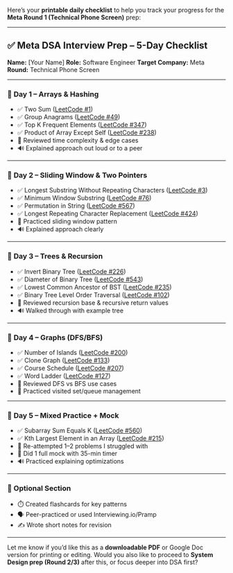 Here’s your **printable daily checklist** to help you track your progress for the **Meta Round 1 (Technical Phone Screen)** prep:

---

## ✅ Meta DSA Interview Prep – 5-Day Checklist

**Name:** \[Your Name]
**Role:** Software Engineer
**Target Company:** Meta
**Round:** Technical Phone Screen

---

### 📅 **Day 1 – Arrays & Hashing**

*  ✅ Two Sum ([LeetCode #1](https://leetcode.com/problems/two-sum/))
*  ✅ Group Anagrams ([LeetCode #49](https://leetcode.com/problems/group-anagrams/))
*  ✅ Top K Frequent Elements ([LeetCode #347](https://leetcode.com/problems/top-k-frequent-elements/))
*  ✅ Product of Array Except Self ([LeetCode #238](https://leetcode.com/problems/product-of-array-except-self/))
*  🔁 Reviewed time complexity & edge cases
*  🔊 Explained approach out loud or to a peer

---

### 📅 **Day 2 – Sliding Window & Two Pointers**

*  ✅ Longest Substring Without Repeating Characters ([LeetCode #3](https://leetcode.com/problems/longest-substring-without-repeating-characters/))
*  ✅ Minimum Window Substring ([LeetCode #76](https://leetcode.com/problems/minimum-window-substring/))
*  ✅ Permutation in String ([LeetCode #567](https://leetcode.com/problems/permutation-in-string/))
*  ✅ Longest Repeating Character Replacement ([LeetCode #424](https://leetcode.com/problems/longest-repeating-character-replacement/))
*  🧠 Practiced sliding window pattern
*  🔊 Explained approach clearly

---

### 📅 **Day 3 – Trees & Recursion**

*  ✅ Invert Binary Tree ([LeetCode #226](https://leetcode.com/problems/invert-binary-tree/))
*  ✅ Diameter of Binary Tree ([LeetCode #543](https://leetcode.com/problems/diameter-of-binary-tree/))
*  ✅ Lowest Common Ancestor of BST ([LeetCode #235](https://leetcode.com/problems/lowest-common-ancestor-of-a-binary-search-tree/))
*  ✅ Binary Tree Level Order Traversal ([LeetCode #102](https://leetcode.com/problems/binary-tree-level-order-traversal/))
*  🔁 Reviewed recursion base & recursive return values
*  🔊 Walked through with example tree

---

### 📅 **Day 4 – Graphs (DFS/BFS)**

*  ✅ Number of Islands ([LeetCode #200](https://leetcode.com/problems/number-of-islands/))
*  ✅ Clone Graph ([LeetCode #133](https://leetcode.com/problems/clone-graph/))
*  ✅ Course Schedule ([LeetCode #207](https://leetcode.com/problems/course-schedule/))
*  ✅ Word Ladder ([LeetCode #127](https://leetcode.com/problems/word-ladder/))
*  🔁 Reviewed DFS vs BFS use cases
*  🧠 Practiced visited set/queue management

---

### 📅 **Day 5 – Mixed Practice + Mock**

*  ✅ Subarray Sum Equals K ([LeetCode #560](https://leetcode.com/problems/subarray-sum-equals-k/))
*  ✅ Kth Largest Element in an Array ([LeetCode #215](https://leetcode.com/problems/kth-largest-element-in-an-array/))
*  🔁 Re-attempted 1–2 problems I struggled with
*  🎤 Did 1 full mock with 35-min timer
*  🔊 Practiced explaining optimizations

---

### 📌 Optional Section

*  ⏱️ Created flashcards for key patterns
*  🗣️ Peer-practiced or used Interviewing.io/Pramp
*  ✍️ Wrote short notes for revision

---

Let me know if you’d like this as a **downloadable PDF** or Google Doc version for printing or editing. Would you also like to proceed to **System Design prep (Round 2/3)** after this, or focus deeper into DSA first?
